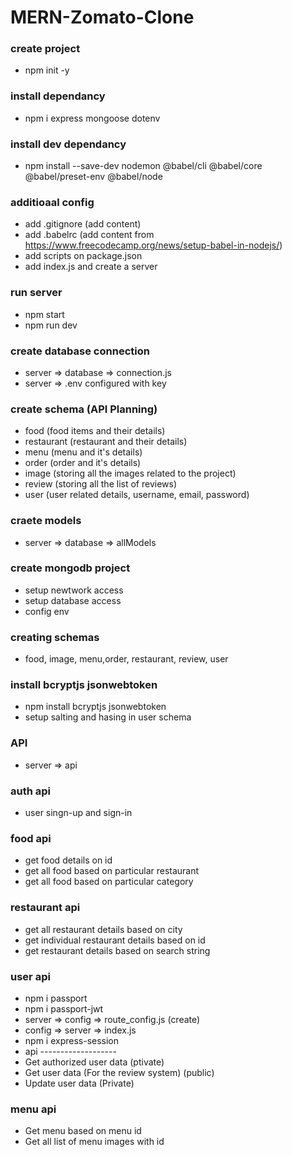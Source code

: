 # MERN-Zomato-Clone
### create project
- npm init -y
### install dependancy
- npm i express mongoose dotenv
### install dev dependancy
- npm install --save-dev nodemon @babel/cli @babel/core @babel/preset-env @babel/node
### additioaal config
- add .gitignore (add content)
- add .babelrc (add content from https://www.freecodecamp.org/news/setup-babel-in-nodejs/)
- add scripts on package.json
- add index.js and create a server
### run server
- npm start
- npm run dev
### create database connection
- server => database => connection.js
- server => .env configured with key
### create schema (API Planning)
- food (food items and their details)
- restaurant (restaurant and their details)
- menu (menu and it's details)
- order (order and it's details)
- image (storing all the images related to the project)
- review (storing all the list of reviews)
- user (user related details, username, email, password)
### craete models
- server => database => allModels
### create mongodb project
- setup newtwork access
- setup database access
- config env
### creating schemas
- food, image, menu,order, restaurant, review, user
### install bcryptjs jsonwebtoken
- npm install bcryptjs jsonwebtoken
- setup salting and hasing in user schema
### API
- server => api
### auth api
- user singn-up and sign-in
### food api
- get food details on id
- get all food based on particular restaurant
- get all food based on particular category
### restaurant api
- get all restaurant details based on city
- get individual restaurant details based on id
- get restaurant details based on search string
### user api
- npm i passport
- npm i passport-jwt
- server => config => route_config.js (create)
- config => server => index.js
- npm i express-session
- api -------------------
- Get authorized user data (ptivate)
- Get user data (For the review system) (public)
- Update user data (Private)
### menu api
- Get menu based on menu id
- Get all list of menu images with id
